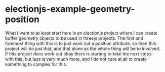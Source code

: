 # electionjs-example-geometry-position

What I want to at least start here is an electionjs project where I can create buffer geometry objects to be used in threejs projects. The first and foremost thing with this is to just work out a position attribute, so then this project will do just that, and that alone as the whole thing will be to involved. If this project does work out okay there is starting to take the next steps with this, but less is very much more, and I do not care at all to create something to complex for this.